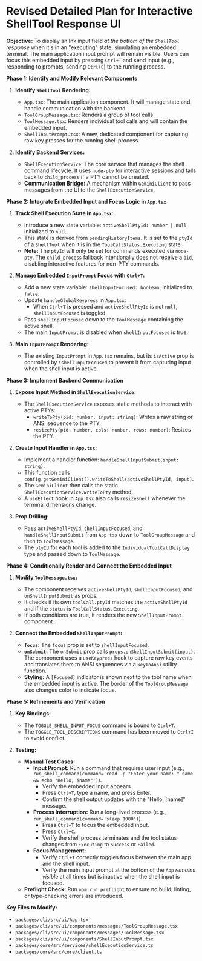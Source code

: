 # Revised Detailed Plan for Interactive ShellTool Response UI

**Objective:** To display an Ink input field _at the bottom of the `ShellTool` response_ when it's in an "executing" state, simulating an embedded terminal. The main application input prompt will remain visible. Users can focus this embedded input by pressing `Ctrl+T` and send input (e.g., responding to prompts, sending `Ctrl+C`) to the running process.

**Phase 1: Identify and Modify Relevant Components**

1.  **Identify `ShellTool` Rendering:**
    - `App.tsx`: The main application component. It will manage state and handle communication with the backend.
    - `ToolGroupMessage.tsx`: Renders a group of tool calls.
    - `ToolMessage.tsx`: Renders individual tool calls and will contain the embedded input.
    - `ShellInputPrompt.tsx`: A new, dedicated component for capturing raw key presses for the running shell process.

2.  **Identify Backend Services:**
    - `ShellExecutionService`: The core service that manages the shell command lifecycle. It uses `node-pty` for interactive sessions and falls back to `child_process` if a PTY cannot be created.
    - **Communication Bridge:** A mechanism within `GeminiClient` to pass messages from the UI to the `ShellExecutionService`.

**Phase 2: Integrate Embedded Input and Focus Logic in `App.tsx`**

1.  **Track Shell Execution State in `App.tsx`:**
    - Introduce a new state variable: `activeShellPtyId: number | null`, initialized to `null`.
    - This state is derived from `pendingHistoryItems`. It is set to the `ptyId` of a `ShellTool` when it is in the `ToolCallStatus.Executing` state.
    - **Note:** The `ptyId` will only be set for commands executed via `node-pty`. The `child_process` fallback intentionally does not receive a `pid`, disabling interactive features for non-PTY commands.

2.  **Manage Embedded `InputPrompt` Focus with `Ctrl+T`:**
    - Add a new state variable: `shellInputFocused: boolean`, initialized to `false`.
    - Update `handleGlobalKeypress` in `App.tsx`:
      - When `Ctrl+T` is pressed and `activeShellPtyId` is not `null`, `shellInputFocused` is toggled.
    - Pass `shellInputFocused` down to the `ToolMessage` containing the active shell.
    - The main `InputPrompt` is disabled when `shellInputFocused` is true.

3.  **Main `InputPrompt` Rendering:**
    - The existing `InputPrompt` in `App.tsx` remains, but its `isActive` prop is controlled by `!shellInputFocused` to prevent it from capturing input when the shell input is active.

**Phase 3: Implement Backend Communication**

1.  **Expose Input Method in `ShellExecutionService`:**
    - The `ShellExecutionService` exposes static methods to interact with active PTYs:
      - `writeToPty(pid: number, input: string)`: Writes a raw string or ANSI sequence to the PTY.
      - `resizePty(pid: number, cols: number, rows: number)`: Resizes the PTY.

2.  **Create Input Handler in `App.tsx`:**
    - Implement a handler function: `handleShellInputSubmit(input: string)`.
    - This function calls `config.getGeminiClient().writeToShell(activeShellPtyId, input)`.
    - The `GeminiClient` then calls the static `ShellExecutionService.writeToPty` method.
    - A `useEffect` hook in `App.tsx` also calls `resizeShell` whenever the terminal dimensions change.

3.  **Prop Drilling:**
    - Pass `activeShellPtyId`, `shellInputFocused`, and `handleShellInputSubmit` from `App.tsx` down to `ToolGroupMessage` and then to `ToolMessage`.
    - The `ptyId` for each tool is added to the `IndividualToolCallDisplay` type and passed down to `ToolMessage`.

**Phase 4: Conditionally Render and Connect the Embedded Input**

1.  **Modify `ToolMessage.tsx`:**
    - The component receives `activeShellPtyId`, `shellInputFocused`, and `onShellInputSubmit` as props.
    - It checks if its own `toolCall.ptyId` matches the `activeShellPtyId` and if the `status` is `ToolCallStatus.Executing`.
    - If both conditions are true, it renders the new `ShellInputPrompt` component.

2.  **Connect the Embedded `ShellInputPrompt`:**
    - **`focus`:** The `focus` prop is set to `shellInputFocused`.
    - **`onSubmit`:** The `onSubmit` prop calls `props.onShellInputSubmit(input)`. The component uses a `useKeypress` hook to capture raw key events and translates them to ANSI sequences via a `keyToAnsi` utility function.
    - **Styling:** A `[Focused]` indicator is shown next to the tool name when the embedded input is active. The border of the `ToolGroupMessage` also changes color to indicate focus.

**Phase 5: Refinements and Verification**

1.  **Key Bindings:**
    - The `TOGGLE_SHELL_INPUT_FOCUS` command is bound to `Ctrl+T`.
    - The `TOGGLE_TOOL_DESCRIPTIONS` command has been moved to `Ctrl+I` to avoid conflict.

2.  **Testing:**
    - **Manual Test Cases:**
      - **Input Prompt:** Run a command that requires user input (e.g., `run_shell_command(command='read -p "Enter your name: " name && echo "Hello, $name"')`).
        - Verify the embedded input appears.
        - Press `Ctrl+T`, type a name, and press Enter.
        - Confirm the shell output updates with the "Hello, [name]" message.
      - **Process Interruption:** Run a long-lived process (e.g., `run_shell_command(command='sleep 1000')`).
        - Press `Ctrl+T` to focus the embedded input.
        - Press `Ctrl+C`.
        - Verify the shell process terminates and the tool status changes from `Executing` to `Success` or `Failed`.
      - **Focus Management:**
        - Verify `Ctrl+T` correctly toggles focus between the main app and the shell input.
        - Verify the main input prompt at the bottom of the `App` _remains visible_ at all times but is inactive when the shell input is focused.
    - **Preflight Check:** Run `npm run preflight` to ensure no build, linting, or type-checking errors are introduced.

**Key Files to Modify:**

- `packages/cli/src/ui/App.tsx`
- `packages/cli/src/ui/components/messages/ToolGroupMessage.tsx`
- `packages/cli/src/ui/components/messages/ToolMessage.tsx`
- `packages/cli/src/ui/components/ShellInputPrompt.tsx`
- `packages/core/src/services/shellExecutionService.ts`
- `packages/core/src/core/client.ts`